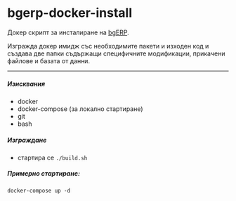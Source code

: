 # bgerp-docker-install
Докер скрипт за инсталиране на [bgERP](https://bgerp.com).

Изгражда докер имидж със необходимите пакети и изходен код и създава две папки съдържащи специфичните модификации, прикачени файлове и базата от данни.

---

##### Изисквания
- docker
- docker-compose (за локално стартиране)
- git
- bash


##### Изграждане
- стартира се `./build.sh`

##### Примерно стартиране:
`docker-compose up -d`
